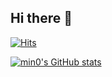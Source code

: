 ## Hi there 👋

<!--
**iamyenachoi/iamyenachoi** is a ✨ _special_ ✨ repository because its `README.md` (this file) appears on your GitHub profile.

Here are some ideas to get you started:

- 🔭 I’m currently working on ...
- 🌱 I’m currently learning ...
- 👯 I’m looking to collaborate on ...
- 🤔 I’m looking for help with ...
- 💬 Ask me about ...
- 📫 How to reach me: ...
- 😄 Pronouns: ...
- ⚡ Fun fact: ...
-->
[![Hits](https://hits.seeyoufarm.com/api/count/incr/badge.svg?url=https%3A%2F%2Fgithub.com%2Fiamyenachoi%2Fhit-counter&count_bg=%2379E5CB&title_bg=%23555555&icon=&icon_color=%23E7E7E7&title=hits&edge_flat=false)](https://hits.seeyoufarm.com)

[![min0's GitHub stats](https://github-readme-stats.vercel.app/api?username=iamyenachoi&show_icons=true&theme=catppuccin_latte&count_private=true)](https://github.com/anuraghazra/github-readme-stats)
